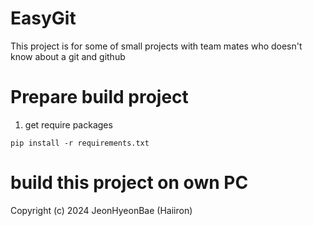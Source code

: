 # EasyGit
This project is for some of small projects with team mates who doesn't know about a git and github

# Prepare build project
1. get require packages
```
pip install -r requirements.txt
```

# build this project on own PC 

Copyright (c) 2024 JeonHyeonBae (Haiiron)